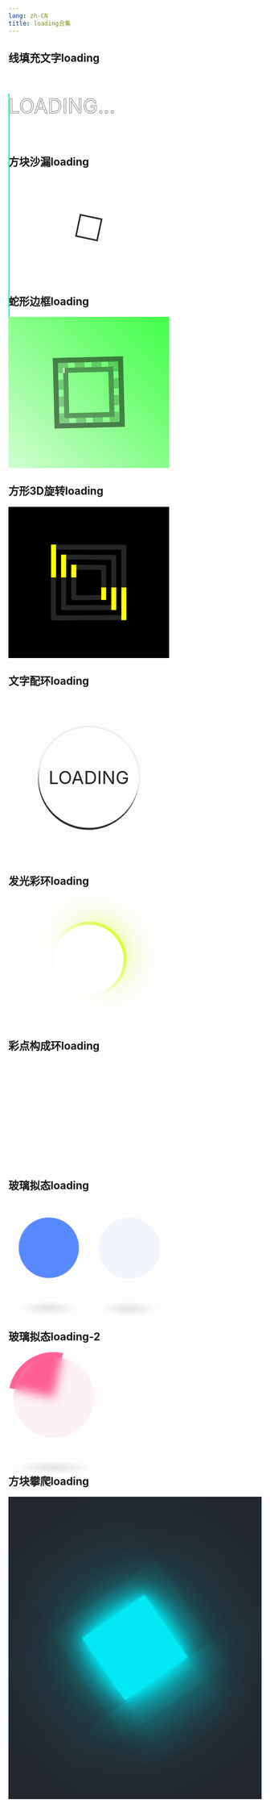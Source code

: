 ```yaml
---
lang: zh-CN
title: loading合集
---
```


## 线填充文字loading

<p class="loading-text-1" data-text="Loading...">Loading...</p>

<style>
@keyframes loading-text-1 {
  0%,10%,100% {
    width: 0%;
  }
  70%,90% {
    width: 100%;
  }
}
</style>
<style scoped>
.loading-container {
  position: relative;
  display: flex;
  justify-content: center;
  align-items: center;
  height: 300px;
  width: 320px;
}
.loading-text-1 {
  position: relative;
  font-size: 40px;
  color: transparent;
  -webkit-text-stroke: 1px rgba(0, 0, 0, 0.5);
  text-transform: uppercase;
  display: inline-block;
}
.loading-text-1::before {
  content: attr(data-text);
  position: absolute;
  top: 0;
  left: 0;
  color: #01fe87;
  -webkit-text-stroke: 1px #01fe87;
  border-right: 2px solid #01fe87;
  overflow: hidden;
  animation: loading-text-1 6s linear infinite;
}
html.dark .loading-text-1 {
  -webkit-text-stroke: 1px rgba(255, 255, 255, 0.3);
}
</style>


## 方块沙漏loading

<div class="loading-container" style="height: 200px;">
  <div class="loading-square-sandglass"></div>
</div>

<style>
@keyframes loading-square-sandglass {
  0% {
    transform: rotate(0deg);
  }
  25% {
    transform: rotate(180deg);
  }
  50% {
    transform: rotate(180deg);
  }
  75% {
    transform: rotate(360deg);
  }
  100% {
    transform: rotate(360deg);
  }
}
@keyframes loading-square-sandglass-bg {
  0% {
    height: 0;
  }
  25% {
    height: 0;
  }
  50% {
    height: 42px;
  }
  75% {
    height: 42px;
  }
  100% {
    height: 0;
  }
}
</style>
<style scoped>
.loading-square-sandglass {
  position: absolute;
  width: 40px;
  height: 40px;
  border: 3px solid #262626;
  animation: loading-square-sandglass 2s linear infinite;
}
.loading-square-sandglass::before {
  content: '';
  position: absolute;
  top: 0;
  left: 0;
  margin: -1px;
  height: 42px;
  width: 42px;
  background-color: #262626;
  animation: loading-square-sandglass-bg 2s linear infinite;
}
html.dark .loading-square-sandglass {
  border: 3px solid #fff;
}
html.dark .loading-square-sandglass::before {
  background-color: #fff;
}
</style>


## 蛇形边框loading

<div class="loading-container loading-snake-container">
  <div class="loading-snake-border">
    <span></span>
    <span></span>
    <span></span>
    <span></span>
  </div>
</div>

<style>
@keyframes loading-snake-border {
  0% {
    left: -100%;
  }
  25% {
    left: 0;
  }
  50%, 100% {
    left: 100%;
  }
}
@keyframes loading-snake-rotate {
  0% {
    transform: rotate(360deg);
  }
  100% {
    transform: rotate(0deg);
  }
}
</style>

<style scoped>
.loading-snake-container {
  background: linear-gradient(45deg, #cfffd0, #3fff46);
}
.loading-snake-border {
  position: relative;
  width: 100px;
  height: 100px;
  animation: loading-snake-rotate 8s linear infinite;
  border: 10px dashed rgba(0, 0, 0, 0.2);
  box-shadow: 0 0 0 10px rgba(0, 0, 0, .5),
              inset 0 0 0 10px rgba(0, 0, 0, .4);
}
.loading-snake-border span {
  position: absolute;
  display: block;
  top: 0;
  left: 0;
  width: 100%;
  height: 100%;
  overflow: hidden;
}
.loading-snake-border span::before {
  content: '';
  position: absolute;
  width: 100%;
  height: 100%;
  border-top: 10px solid #fff;
  left: -100%;
  animation: loading-snake-border 2s linear infinite;
}
.loading-snake-border span:nth-child(1) {
  transform: rotate(0deg);
}
.loading-snake-border span:nth-child(2) {
  transform: rotate(90deg);
}
.loading-snake-border span:nth-child(3) {
  transform: rotate(180deg);
}
.loading-snake-border span:nth-child(4) {
  transform: rotate(270deg);
}
.loading-snake-border span:nth-child(1)::before {
  animation-delay: 0s;
}
.loading-snake-border span:nth-child(2)::before {
  animation-delay: 0.5s;
}
.loading-snake-border span:nth-child(3)::before {
  animation-delay: 1s;
}
.loading-snake-border span:nth-child(4)::before {
  animation-delay: 1.5s;
}
</style>


## 方形3D旋转loading

<div class="loading-container" style="background-color: #000;">
  <div class="loading-3d-3square">
    <span></span>
    <span></span>
    <span></span>
  </div>
</div>

<style>
@keyframes loading-3d-3square {
  0% {
    transform: rotateY(0deg);
  }
  100% {
    transform: rotateY(360deg);
  }
}
</style>

<style scoped>
.loading-3d-3square {
  position: absolute;
  width: 150px;
  height: 150px;
  perspective: 600px;
}
.loading-3d-3square span {
  position: absolute;
  border: 10px solid #262626;
  border-radius: 4px;
}
.loading-3d-3square span::before {
  content: '';
  position: absolute;
  top: -10px;
  left: -10px;
  width: 10px;
  height: 50%;
  background-color: #ff0;
}
.loading-3d-3square span::after {
  content: '';
  position: absolute;
  bottom: -10px;
  right: -10px;
  width: 10px;
  height: 50%;
  background-color: #ff0;
}
.loading-3d-3square span:nth-child(1) {
  top: 0;
  left: 0;
  right: 0;
  bottom: 0;
  animation: loading-3d-3square 8s linear infinite;
}
.loading-3d-3square span:nth-child(2) {
  top: 20px;
  left: 20px;
  right: 20px;
  bottom: 20px;
  animation: loading-3d-3square 4s linear infinite;
}
.loading-3d-3square span:nth-child(3) {
  top: 40px;
  left: 40px;
  right: 40px;
  bottom: 40px;
  animation: loading-3d-3square 2s linear infinite;
}
</style>


## 文字配环loading

<div class="loading-container" style="height: 320px; width: 320px; overflow: hidden;">
  <div class="loading-text-in-ring-text">loading</div>
  <div class="loading-text-in-ring"></div>
</div>

<style scoped>
.loading-text-in-ring {
  width: 200px;
  height: 200px;
  border-radius: 50%;
  box-shadow: 0 4px 0 #262626;
  background: transparent;
  animation: rotate360 1s linear infinite;
}
.loading-text-in-ring-text {
  width: 200px;
  height: 200px;
  border-radius: 50%;
  color: #262626;
  position: absolute;
  top: 60px;
  left: 60px;
  text-align: center;
  font-size: 36px;
  background-color: transparent;
  box-shadow: 0 0 5px rgba(0, 0, 0, .2);
  line-height: 200px;
  text-transform: uppercase;
}
html.dark .loading-text-in-ring {
  box-shadow: 0 4px 0 #fff;
}
html.dark .loading-text-in-ring-text {
  color: #fff;
  box-shadow: 0 0 5px rgba(255, 255, 255, .2);
}
</style>


## 发光彩环loading

<div class="loading-container" style="height: 250px;">
  <div class="loading-glow-ring"></div>
</div>

<style>
@keyframes loading-glow-ring {
  0% {
    transform: rotate(0deg);
    filter: hue-rotate(0deg);
  }
  100% {
    transform: rotate(360deg);
    filter: hue-rotate(360deg);
  }
}
</style>

<style scoped>
.loading-glow-ring {
  position: relative;
  height: 150px;
  width: 150px;
  border-radius: 50%;
  background: linear-gradient(45deg, transparent, transparent 40%, #e5f403);
  animation: loading-glow-ring 2s linear infinite;
}
.loading-glow-ring::before {
  content: '';
  position: absolute;
  top: 6px;
  bottom: 6px;
  left: 6px;
  right: 6px;
  background: #fff;
  border-radius: 50%;
  z-index: 100;
}
.loading-glow-ring::after {
  content: '';
  position: absolute;
  top: 0px;
  bottom: 0px;
  left: 0px;
  right: 0px;
  background: linear-gradient(45deg, transparent, transparent 40%, #e5f403);
  border-radius: 50%;
  z-index: 1;
  filter: blur(30px);
}
html.dark .loading-glow-ring::before {
  background-color: #22272e;
}
</style>


## 彩点构成环loading

<section class="loading-container" style="height: 200px;">
  <div class="color-spot-loading">
    <span style="--idx:1;"></span>
    <span style="--idx:2;"></span>
    <span style="--idx:3;"></span>
    <span style="--idx:4;"></span>
    <span style="--idx:5;"></span>
    <span style="--idx:6;"></span>
    <span style="--idx:7;"></span>
    <span style="--idx:8;"></span>
    <span style="--idx:9;"></span>
    <span style="--idx:10;"></span>
    <span style="--idx:11;"></span>
    <span style="--idx:12;"></span>
    <span style="--idx:13;"></span>
    <span style="--idx:14;"></span>
    <span style="--idx:15;"></span>
    <span style="--idx:16;"></span>
    <span style="--idx:17;"></span>
    <span style="--idx:18;"></span>
    <span style="--idx:19;"></span>
    <span style="--idx:20;"></span>
  </div>
</section>

<style>
@keyframes color-spot-loading-bg {
  0% {
    filter: hue-rotate(0deg);
  }
  100% {
    filter: hue-rotate(360deg);
  }
}
@keyframes color-spot-loading-item {
  0% {
    transform: scale(1);
  }
  80%, 100% {
    transform: scale(0);
  }
}
</style>
<style scoped>
.color-spot-loading {
  position: relative;
  width: 80px;
  height: 80px;
}
.color-spot-loading span {
  position: absolute;
  top: 0;
  left: 0;
  width: 100%;
  height: 100%;
  transform: rotate(calc(18deg * var(--idx)));
}
.color-spot-loading span::before {
  position: absolute;
  top: 0;
  left: 0;
  width: 15px;
  height: 15px;
  content: "";
  transform: scale(0);
  animation: color-spot-loading-item 2s linear infinite;
  animation-delay: calc(0.1s * var(--idx));
  border-radius: 50%;
  background-color: #0f0;
  box-shadow: 0 0 10px #0f0, 0 0 20px #0f0, 0 0 40px #0f0, 0 0 60px #0f0;
}
</style>


## 玻璃拟态loading

<div>
  <div class="loading-glass-circle">
    <span></span>
    <span></span>
  </div>
</div>

<style>
@keyframes loading-glass-circle-one {
  0%, 100% {
    transform: translateX(-80px);
  }
  50% {
    transform: translateX(80px);
  }
}
</style>
<style scoped>
.loading-glass-circle {
  position: relative;
  width: 120px;
  height: 120px;
  margin: 50px 100px 100px;
}
.loading-glass-circle span {
  position: absolute;
  top: 0;
  left: 0;
  width: 100%;
  height: 100%;
  background:#5989ff;
  border-radius: 50%;
  animation: loading-glass-circle-one ease-in-out 2s infinite;
}
.loading-glass-circle span:nth-child(2) {
  background-color: rgba(56, 109, 241, 0.05);
  backdrop-filter: blur(10px);
  border: 1px solid rgba(255, 255, 255, 0.1);
  animation-delay: -1s;
}
.loading-glass-circle span::before {
  content: '';
  position: absolute;
  bottom: -80px;
  left: -20%;
  width: 140%;
  height: 40px;
  border-radius: 50%;
  background: radial-gradient(rgba(0,0,0,0.1),transparent,transparent);
}
</style>


## 玻璃拟态loading-2

<div style="margin-bottom: 60px;">
  <div class="loading-glass-circle-2">
    <span></span>
    <span></span>
  </div>
</div>

<style>
@keyframes rotate360 {
  0% {
    transform: rotate(0deg);
  }
  100% {
    transform: rotate(360deg);
  }
}
</style>
<style scoped>
.loading-glass-circle-2 {
  position: relative;
  width: 180px;
  height: 180px;
}
.loading-glass-circle-2 span:nth-child(1) {
  position: absolute;
  top: 10px;
  left: 10px;
  right: 10px;
  bottom: 10px;
  background-color: rgba(233, 30, 99, 0.05);
  border-radius: 50%;
  backdrop-filter: blur(10px);
  border: 1px solid rgba(255, 255, 255, 0.1);
  z-index: 2;
}
.loading-glass-circle-2 span:nth-child(2) {
  position: absolute;
  top: 0;
  left: 0;
  width: 100%;
  height: 100%;
  display: block;
  border-radius: 50%;
  z-index: 1;
  overflow: hidden;
  animation: rotate360 1s linear infinite;
}
.loading-glass-circle-2 span:nth-child(2)::before {
  content: '';
  position: absolute;
  top: -50%;
  left: -50%;
  width: 100%;
  height: 100%;
  background: #ff6198;
}
.loading-glass-circle-2 span:nth-child(1)::before {
  content: '';
  position: absolute;
  bottom: -80px;
  left: -20%;
  width: 140%;
  height: 40px;
  border-radius: 50%;
  background: radial-gradient(rgba(0,0,0,0.1),transparent,transparent);
}
</style>


## 方块攀爬loading

<div class="loading-climb-outer-container">
  <div class="loading-climb-container">
    <div class="loading-climb-box">
      <div class="loading-climb-cube"></div>
    </div>
  </div>
</div>

<style>
@keyframes loading-cube-climb-boxmove {
  0% {
    transform: translateX(0px);
  }
  100% {
    transform: translateX(-150px);
  }
}
@keyframes loading-cube-climb-cubemove {
  0% {
    transform: rotate(0deg);
  }
  60% {
    transform: rotate(90deg);
  }
  65% {
    transform: rotate(85deg);
  }
  70% {
    transform: rotate(90deg);
  }
  75% {
    transform: rotate(87.5deg);
  }
  80%, 100% {
    transform: rotate(90deg);
  }
}
</style>

<style scoped>
.loading-climb-outer-container {
  display: flex;
  justify-content: center;
  align-items: center;
  height: 600px;
  background-color: #22272e;
  overflow: hidden;
}
.loading-climb-container {
  position: relative;
  width: 100%;
  transform: rotate(-35deg);
}
.loading-climb-container .loading-climb-box { 
  position: relative;
  left: -150px;
  display: flex;
  justify-content: center;
  align-items: center;
  width: calc(100% + 300px);
  -webkit-box-reflect: below 1px linear-gradient(transparent, #0004);
  animation: loading-cube-climb-boxmove 1.5s ease-in-out infinite;
}
.loading-climb-box .loading-climb-cube {
  position: relative;
  width: 150px;
  height: 150px;
  background-color: #03e9f4;
  box-shadow: 0 0 5px rgba(3, 233, 244, 1),
              0 0 25px rgba(3, 233, 244, 1),
              0 0 50px rgba(3, 233, 244, 1),
              0 0 100px rgba(3, 233, 244, 1),
              0 0 200px rgba(3, 233, 244, 1);
  transform-origin: bottom right;
  animation: loading-cube-climb-cubemove 1.5s ease-in-out infinite;
}
</style>

